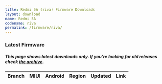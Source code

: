 ```yaml
---
title: Redmi 5A (riva) Firmware Downloads
layout: download
name: Redmi 5A
codename: riva
permalink: /firmware/riva/
---
```


### Latest Firmware
##### This page shows latest downloads only. If you're looking for old releases check [the archive](/archive/firmware/riva/).

<div class="table-responsive-md" id="table-wrapper">
<table id="firmware" class="compact table table-striped table-hover table-sm">
    <thead class="thead-dark">
        <tr>
            <th>Branch</th>
            <th>MIUI</th>
            <th>Android</th>
            <th>Region</th>
            <th>Updated</th>
            <th>Link</th>
        </tr>
    </thead>
    <script>loadFirmwareDownloads('riva', 'latest')</script>
</table>
</div>
